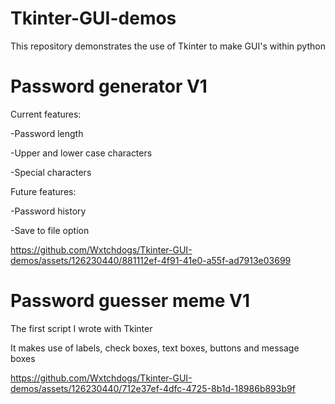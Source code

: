 # Tkinter-GUI-demos
This repository demonstrates the use of Tkinter to make GUI's within python

# Password generator V1
Current features:

-Password length

-Upper and lower case characters

-Special characters

Future features:

-Password history

-Save to file option

https://github.com/Wxtchdogs/Tkinter-GUI-demos/assets/126230440/881112ef-4f91-41e0-a55f-ad7913e03699

# Password guesser meme V1

The first script I wrote with Tkinter

It makes use of labels, check boxes, text boxes, buttons and message boxes

https://github.com/Wxtchdogs/Tkinter-GUI-demos/assets/126230440/712e37ef-4dfc-4725-8b1d-18986b893b9f
